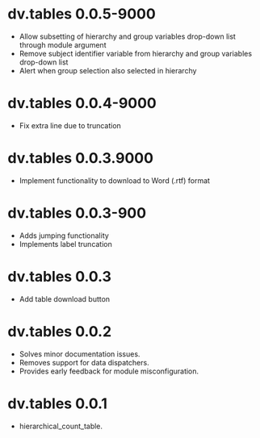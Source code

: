 # dv.tables 0.0.5-9000

* Allow subsetting of hierarchy and group variables drop-down list through module argument
* Remove subject identifier variable from hierarchy and group variables drop-down list
* Alert when group selection also selected in hierarchy

# dv.tables 0.0.4-9000

* Fix extra line due to truncation

# dv.tables 0.0.3.9000

* Implement functionality to download to Word (.rtf) format

# dv.tables 0.0.3-900

* Adds jumping functionality
* Implements label truncation

# dv.tables 0.0.3

* Add table download button

# dv.tables 0.0.2

* Solves minor documentation issues.
* Removes support for data dispatchers.
* Provides early feedback for module misconfiguration.

# dv.tables 0.0.1

* hierarchical_count_table.
